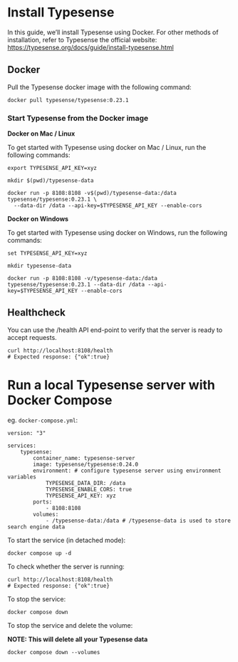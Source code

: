 # Install Typesense
In this guide, we’ll install Typesense using Docker.
For other methods of installation, refer to Typesense the official website: https://typesense.org/docs/guide/install-typesense.html

## Docker
Pull the Typesense docker image with the following command:

```
docker pull typesense/typesense:0.23.1
```

### Start Typesense from the Docker image
**Docker on  Mac / Linux**

To get started with Typesense using docker on Mac / Linux, run the following commands: 
```
export TYPESENSE_API_KEY=xyz

mkdir $(pwd)/typesense-data

docker run -p 8108:8108 -v$(pwd)/typesense-data:/data typesense/typesense:0.23.1 \
  --data-dir /data --api-key=$TYPESENSE_API_KEY --enable-cors
```

**Docker on  Windows**

To get started with Typesense using docker on Windows, run the following commands: 

```
set TYPESENSE_API_KEY=xyz

mkdir typesense-data

docker run -p 8108:8108 -v/typesense-data:/data typesense/typesense:0.23.1 --data-dir /data --api-key=$TYPESENSE_API_KEY --enable-cors
```

## Healthcheck
You can use the /health API end-point to verify that the server is ready to accept requests.

```
curl http://localhost:8108/health
# Expected response: {"ok":true}
```

# Run a local Typesense server with Docker Compose

eg. `docker-compose.yml`:
```
version: "3"

services:
    typesense:
        container_name: typesense-server
        image: typesense/typesense:0.24.0
        environment: # configure typesense server using environment variables
            TYPESENSE_DATA_DIR: /data
            TYPESENSE_ENABLE_CORS: true
            TYPESENSE_API_KEY: xyz
        ports:
            - 8108:8108
        volumes:
            - /typesense-data:/data # /typesense-data is used to store search engine data
```

To start the service (in detached mode):
```
docker compose up -d
```

To check whether the server is running:
```
curl http://localhost:8108/health
# Expected response: {"ok":true}
```

To stop the service:
```
docker compose down
```

To stop the service and delete the volume:

**NOTE: This will delete all your Typesense data**
```
docker compose down --volumes
```
